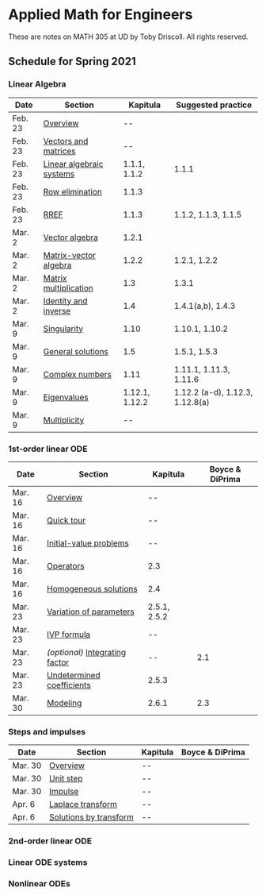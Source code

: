 # Applied Math for Engineers

These are notes on MATH 305 at UD by Toby Driscoll. All rights reserved.

## Schedule for Spring 2021

### Linear Algebra

| Date    | Section                                           | Kapitula       | Suggested practice |
| ------- | ------------------------------------------------- | -------------- |---|
| Feb. 23 | [Overview](linalg/overview)                       | --             |  |
| Feb. 23 | [Vectors and matrices](linalg/vectors_matrices)   | --             |  |
| Feb. 23 | [Linear algebraic systems](linalg/linear_systems) | 1.1.1, 1.1.2   | 1.1.1 |
| Feb. 23 | [Row elimination](linalg/row_elimination)         | 1.1.3          |   |
| Feb. 23 | [RREF](linalg/RREF)                               | 1.1.3          | 1.1.2, 1.1.3, 1.1.5 |
| Mar. 2  | [Vector algebra](linalg/vector_algebra)           | 1.2.1          |  
| Mar. 2  | [Matrix-vector algebra](linalg/matrix_vector)     | 1.2.2          |  1.2.1, 1.2.2 | 
| Mar. 2  | [Matrix multiplication](linalg/matrix_matrix)     | 1.3            | 1.3.1 |
| Mar. 2  | [Identity and inverse](linalg/identity_inverse)   | 1.4            | 1.4.1(a,b), 1.4.3 |
| Mar. 9  | [Singularity](linalg/singular)                    | 1.10           | 1.10.1, 1.10.2 |
| Mar. 9  | [General solutions](linalg/general_solutions)     | 1.5            | 1.5.1, 1.5.3 |
| Mar. 9  | [Complex numbers](linalg/complex_numbers)         | 1.11           | 1.11.1, 1.11.3, 1.11.6 |
| Mar. 9  | [Eigenvalues](linalg/eigenvalues)                 | 1.12.1, 1.12.2 | 1.12.2 (a-d), 1.12.3, 1.12.8(a) |
| Mar. 9  | [Multiplicity](linalg/multiplicity)               | --             |  |

### 1st-order linear ODE

| Date    | Section                                                            | Kapitula     | Boyce & DiPrima |
| ------- | ------------------------------------------------------------------ | ------------ | --------------- |
| Mar. 16 | [Overview](first_linear/overview)                                  | --           |                 |
| Mar. 16 | [Quick tour](first_linear/preview)                                 | --           |                 |
| Mar. 16 | [Initial-value problems](first_linear/ivp)                         | --           |                 |
| Mar. 16 | [Operators](first_linear/operators)                                | 2.3          |                 |
| Mar. 16 | [Homogeneous solutions](first_linear/homogeneous)                  | 2.4          |                 |
| Mar. 23 | [Variation of parameters](first_linear/variation_parameters)       | 2.5.1, 2.5.2 |                 |
| Mar. 23 | [IVP formula](first_linear/ivp_formula)                            | --           |                 |
| Mar. 23 | *(optional)* [Integrating factor](first_linear/integrating_factor) | --           | 2.1             |
| Mar. 23 | [Undetermined coefficients](first_linear/undetermined_coeffs)      | 2.5.3        |                 |
| Mar. 30 | [Modeling](first_linear/modeling)                                  | 2.6.1        | 2.3             |

### Steps and impulses

| Date    | Section                                             | Kapitula | Boyce & DiPrima |
| ------- | --------------------------------------------------- | -------- | --------------- |
| Mar. 30 | [Overview](steps/overview)                          | --       |                 |
| Mar. 30 | [Unit step](steps/unit_step)                        | --       |                 |
| Mar. 30 | [Impulse](steps/impulse)                            | --       |                 |
| Apr. 6  | [Laplace transform](steps/laplace)                  | --       |                 |
| Apr. 6  | [Solutions by transform](steps/transform_solutions) | --       |                 |

### 2nd-order linear ODE

<!-- | Date | Section | Kapitula | Boyce & DiPrima | Webassign |
| -----   | --------                                                           | -------- | --------------- | --------- |
| A-----6 | [----------------------------------------------------------------) | -------- | u-------------- | u-------- |
| Apr. 6  | [Structure of solutions](second_linear/solution_structure.html)    | --       |                 |           |
| Apr. 13 | [Homogeneous solutions](second_linear/homogeneous.html)            | --       |                 |           |
| Apr. 13 | [Complex exponentials](second_linear/complex_exp.html)             | --       |                 |           |
| Apr. 13 | [Amplitude and phase](second_linear/phase_amplitude.html)          | --       |                 |           |
| Apr. 13 | [Free oscillations](second_linear/free_oscillations.html)          | --       |                 |           |
| Apr. 20 | [Undetermined coefficients](second_linear/undetermined_coeff.html) | --       |                 |           |
| Apr. 20 | [Forced oscillations](second_linear/forced_oscillations.html)      | --       |                 |           |  -->

### Linear ODE systems

### Nonlinear ODEs